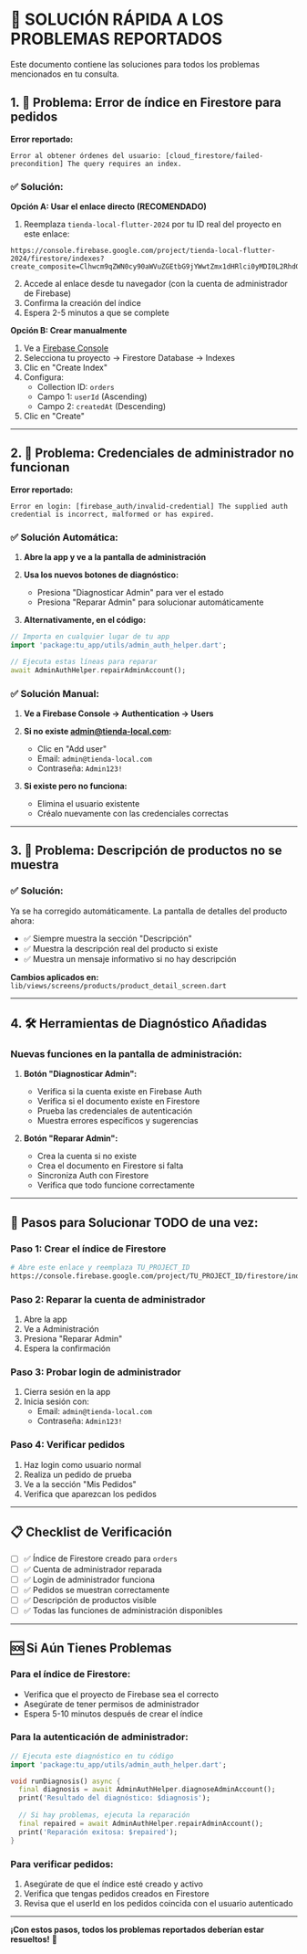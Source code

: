 # 🔧 SOLUCIÓN RÁPIDA A LOS PROBLEMAS REPORTADOS

Este documento contiene las soluciones para todos los problemas mencionados en tu consulta.

## 1. 🚫 Problema: Error de índice en Firestore para pedidos

**Error reportado:**
```
Error al obtener órdenes del usuario: [cloud_firestore/failed-precondition] The query requires an index.
```

### ✅ Solución:

**Opción A: Usar el enlace directo (RECOMENDADO)**
1. Reemplaza `tienda-local-flutter-2024` por tu ID real del proyecto en este enlace:
```
https://console.firebase.google.com/project/tienda-local-flutter-2024/firestore/indexes?create_composite=Clhwcm9qZWN0cy90aWVuZGEtbG9jYWwtZmx1dHRlci0yMDI0L2RhdGFiYXNlcy8oZGVmYXVsdCkvY29sbGVjdGlvbkdyb3Vwcy9vcmRlcnMvaW5kZXhlcy9fEAEaCgoGdXNlcklkEAEaDQoJY3JlYXRlZEF0EAIaDAoIX19uYW1lX18QAg
```

2. Accede al enlace desde tu navegador (con la cuenta de administrador de Firebase)
3. Confirma la creación del índice
4. Espera 2-5 minutos a que se complete

**Opción B: Crear manualmente**
1. Ve a [Firebase Console](https://console.firebase.google.com/)
2. Selecciona tu proyecto → Firestore Database → Indexes
3. Clic en "Create Index"
4. Configura:
   - Collection ID: `orders`
   - Campo 1: `userId` (Ascending)
   - Campo 2: `createdAt` (Descending)
5. Clic en "Create"

---

## 2. 👤 Problema: Credenciales de administrador no funcionan

**Error reportado:**
```
Error en login: [firebase_auth/invalid-credential] The supplied auth credential is incorrect, malformed or has expired.
```

### ✅ Solución Automática:

1. **Abre la app y ve a la pantalla de administración**
2. **Usa los nuevos botones de diagnóstico:**
   - Presiona "Diagnosticar Admin" para ver el estado
   - Presiona "Reparar Admin" para solucionar automáticamente

3. **Alternativamente, en el código:**
```dart
// Importa en cualquier lugar de tu app
import 'package:tu_app/utils/admin_auth_helper.dart';

// Ejecuta estas líneas para reparar
await AdminAuthHelper.repairAdminAccount();
```

### ✅ Solución Manual:

1. **Ve a Firebase Console → Authentication → Users**
2. **Si no existe admin@tienda-local.com:**
   - Clic en "Add user"
   - Email: `admin@tienda-local.com`
   - Contraseña: `Admin123!`

3. **Si existe pero no funciona:**
   - Elimina el usuario existente
   - Créalo nuevamente con las credenciales correctas

---

## 3. 📝 Problema: Descripción de productos no se muestra

### ✅ Solución:

Ya se ha corregido automáticamente. La pantalla de detalles del producto ahora:
- ✅ Siempre muestra la sección "Descripción"
- ✅ Muestra la descripción real del producto si existe
- ✅ Muestra un mensaje informativo si no hay descripción

**Cambios aplicados en:** `lib/views/screens/products/product_detail_screen.dart`

---

## 4. 🛠️ Herramientas de Diagnóstico Añadidas

### Nuevas funciones en la pantalla de administración:

1. **Botón "Diagnosticar Admin":**
   - Verifica si la cuenta existe en Firebase Auth
   - Verifica si el documento existe en Firestore
   - Prueba las credenciales de autenticación
   - Muestra errores específicos y sugerencias

2. **Botón "Reparar Admin":**
   - Crea la cuenta si no existe
   - Crea el documento en Firestore si falta
   - Sincroniza Auth con Firestore
   - Verifica que todo funcione correctamente

---

## 🚀 Pasos para Solucionar TODO de una vez:

### Paso 1: Crear el índice de Firestore
```bash
# Abre este enlace y reemplaza TU_PROJECT_ID
https://console.firebase.google.com/project/TU_PROJECT_ID/firestore/indexes?create_composite=Clhwcm9qZWN0cy90aWVuZGEtbG9jYWwtZmx1dHRlci0yMDI0L2RhdGFiYXNlcy8oZGVmYXVsdCkvY29sbGVjdGlvbkdyb3Vwcy9vcmRlcnMvaW5kZXhlcy9fEAEaCgoGdXNlcklkEAEaDQoJY3JlYXRlZEF0EAIaDAoIX19uYW1lX18QAg
```

### Paso 2: Reparar la cuenta de administrador
1. Abre la app
2. Ve a Administración
3. Presiona "Reparar Admin"
4. Espera la confirmación

### Paso 3: Probar login de administrador
1. Cierra sesión en la app
2. Inicia sesión con:
   - Email: `admin@tienda-local.com`
   - Contraseña: `Admin123!`

### Paso 4: Verificar pedidos
1. Haz login como usuario normal
2. Realiza un pedido de prueba
3. Ve a la sección "Mis Pedidos"
4. Verifica que aparezcan los pedidos

---

## 📋 Checklist de Verificación

- [ ] ✅ Índice de Firestore creado para `orders`
- [ ] ✅ Cuenta de administrador reparada
- [ ] ✅ Login de administrador funciona
- [ ] ✅ Pedidos se muestran correctamente
- [ ] ✅ Descripción de productos visible
- [ ] ✅ Todas las funciones de administración disponibles

---

## 🆘 Si Aún Tienes Problemas

### Para el índice de Firestore:
- Verifica que el proyecto de Firebase sea el correcto
- Asegúrate de tener permisos de administrador
- Espera 5-10 minutos después de crear el índice

### Para la autenticación de administrador:
```dart
// Ejecuta este diagnóstico en tu código
import 'package:tu_app/utils/admin_auth_helper.dart';

void runDiagnosis() async {
  final diagnosis = await AdminAuthHelper.diagnoseAdminAccount();
  print('Resultado del diagnóstico: $diagnosis');
  
  // Si hay problemas, ejecuta la reparación
  final repaired = await AdminAuthHelper.repairAdminAccount();
  print('Reparación exitosa: $repaired');
}
```

### Para verificar pedidos:
1. Asegúrate de que el índice esté creado y activo
2. Verifica que tengas pedidos creados en Firestore
3. Revisa que el userId en los pedidos coincida con el usuario autenticado

---

**¡Con estos pasos, todos los problemas reportados deberían estar resueltos!** 🎉
